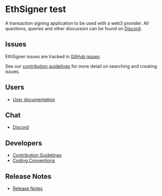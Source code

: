# EthSigner test

A transaction signing application to be used with a web3 provider. All questions, queries and other discussion can be found on [Discord].

## Issues

EthSigner issues are tracked in [GitHub issues].

See our [contribution guidelines](CONTRIBUTING.md) for more detail on searching and creating issues.

## Users
* [User documentation](https://docs.ethsigner.consensys.net/)

## Chat
* [Discord]

## Developers
* [Contribution Guidelines](CONTRIBUTING.md)
* [Coding Conventions](CODING-CONVENTIONS.md)

## Release Notes
* [Release Notes](CHANGELOG.md)

[Discord]: https://discord.gg/jCk2XuYtrp
[GitHub issues]: https://github.com/ConsenSys/ethsigner/issues
